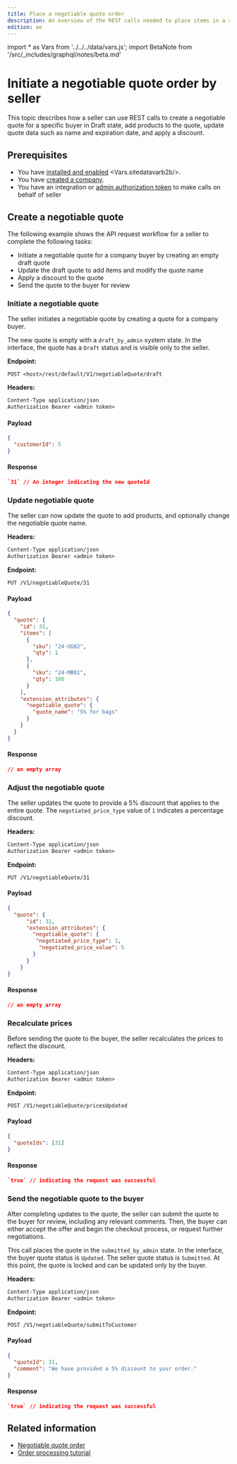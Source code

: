 ```yaml
---
title: Place a negotiable quote order
description: An overview of the REST calls needed to place items in a shopping cart, negotiate a quote, and reimburse credit
edition: ee
---
```


import * as Vars from '../../../data/vars.js';
import BetaNote from '/src/_includes/graphql/notes/beta.md'

# Initiate a negotiable quote order by seller

This topic describes how a seller can use REST calls to create a negotiable quote for a specific buyer in Draft state, add products to the quote, update quote data such as name and expiration date, and apply a discount.

<BetaNote />

## Prerequisites

-  You have [installed and enabled](https://experienceleague.adobe.com/docs/commerce-admin/b2b/install.html) <Vars.sitedatavarb2b/>.
-  You have [created a company](company-object.md).
-  You have an integration or [admin authorization token](https://developer.adobe.com/commerce/webapi/rest/tutorials/orders/order-admin-token.html) to make calls on behalf of seller

## Create a negotiable quote

The following example shows the API request workflow for a seller to complete the following tasks:

- Initiate a negotiable quote for a company buyer by creating an empty draft quote
- Update the draft quote to add items and modify the quote name
- Apply a discount to the quote
- Send the quote to the buyer for review

### Initiate a negotiable quote

The seller initiates a negotiable quote by creating a quote for a company buyer.

The new quote is empty with a `draft_by_admin` system state. In the interface, the quote has a `Draft` status and is visible only to the seller.

**Endpoint:**

`POST <host>/rest/default/V1/negotiableQuote/draft`

**Headers:**

```txt
Content-Type application/json
Authorization Bearer <admin token>
```

<CodeBlock slots="heading, code" repeat="2" languages="JSON, JSON" />

#### Payload

```json
{
  "customerId": 5
}
```

#### Response

```json
`31` // An integer indicating the new quoteId
```

### Update negotiable quote

The seller can now update the quote to add products, and optionally change the negotiable quote name.

**Headers:**

```txt
Content-Type application/json
Authorization Bearer <admin token>
```

**Endpoint:**

`PUT /V1/negotiableQuote/31`

<CodeBlock slots="heading, code" repeat="2" languages="JSON, JSON" />

#### Payload

```json
{
  "quote": {
    "id": 31,
    "items": [
      {
        "sku": "24-UG02",
        "qty": 1
      },
      {
        "sku": "24-MB01",
        "qty": 100
      }
    ],
    "extension_attributes": {
      "negotiable_quote": {
        "quote_name": "5% for bags"
      }
    }
  }
}
```

#### Response

```json
// an empty array
```

### Adjust the negotiable quote

The seller updates the quote to provide a 5% discount that applies to the entire quote. The `negotiated_price_type` value of `1` indicates a percentage discount.

**Headers:**

```txt
Content-Type application/json
Authorization Bearer <admin token>
```

**Endpoint:**

`PUT /V1/negotiableQuote/31`

<CodeBlock slots="heading, code" repeat="2" languages="JSON, JSON" />

#### Payload

```json
{
  "quote": {
      "id": 31,
      "extension_attributes": {
        "negotiable_quote": {
         "negotiated_price_type": 1,
          "negotiated_price_value": 5
        }
      }
    }
}
```

#### Response

```json
// an empty array
```

### Recalculate prices

Before sending the quote to the buyer, the seller recalculates the prices to reflect the discount.

**Headers:**

```txt
Content-Type application/json
Authorization Bearer <admin token>
```

**Endpoint:**

`POST /V1/negotiableQuote/pricesUpdated`

<CodeBlock slots="heading, code" repeat="2" languages="JSON, JSON" />

#### Payload

```json
{
  "quoteIds": [31]
}
```

#### Response

```json
`true` // indicating the request was successful
```

### Send the negotiable quote to the buyer

After completing updates to the quote, the seller can submit the quote to the buyer for review, including any relevant comments. Then, the buyer can either accept the offer and begin the checkout process, or request further negotiations.

This call places the quote in the `submitted_by_admin` state. In the interface, the buyer quote status is `Updated`. The seller quote status is `Submitted`. At this point, the quote is locked and can be updated only by the buyer.

**Headers:**

```txt
Content-Type application/json
Authorization Bearer <admin token>
```

**Endpoint:**

`POST /V1/negotiableQuote/submitToCustomer`

<CodeBlock slots="heading, code" repeat="2" languages="JSON, JSON" />

#### Payload

```json
{
  "quoteId": 31,
  "comment": "We have provided a 5% discount to your order."
}
```

#### Response

```json
`true` // indicating the request was successful
```

## Related information

-  [Negotiable quote order](negotiable-order-workflow.md)
-  [Order processing tutorial](../tutorials/orders/index.md)
